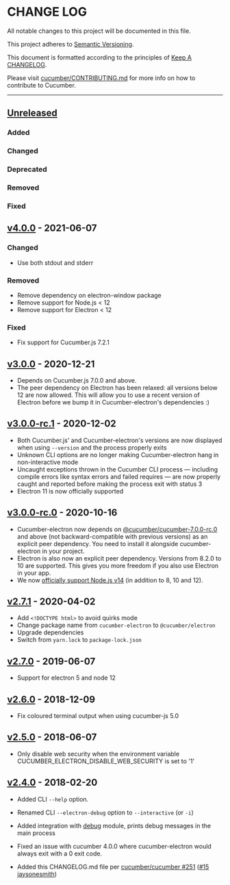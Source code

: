 # CHANGE LOG

All notable changes to this project will be documented in this file.

This project adheres to [Semantic Versioning](http://semver.org).

This document is formatted according to the principles of [Keep A CHANGELOG](http://keepachangelog.com).

Please visit [cucumber/CONTRIBUTING.md](https://github.com/cucumber/cucumber/blob/master/CONTRIBUTING.md) for more info on how to contribute to Cucumber.

----
## [Unreleased]

### Added

### Changed

### Deprecated

### Removed

### Fixed

## [v4.0.0] - 2021-06-07

### Changed

* Use both stdout and stderr

### Removed

* Remove dependency on electron-window package
* Remove support for Node.js < 12
* Remove support for Electron < 12

### Fixed

* Fix support for Cucumber.js 7.2.1

## [v3.0.0] - 2020-12-21

* Depends on Cucumber.js 7.0.0 and above.
* The peer dependency on Electron has been relaxed: all versions below 12 are now allowed. This will allow you to use a recent version of Electron before we bump it in Cucumber-electron's dependencies :)

## [v3.0.0-rc.1] - 2020-12-02

* Both Cucumber.js' and Cucumber-electron's versions are now displayed when using `--version` and the process properly exits
* Unknown CLI options are no longer making Cucumber-electron hang in non-interactive mode
* Uncaught exceptions thrown in the Cucumber CLI process — including compile errors like syntax errors and failed requires — are now properly caught and reported before making the process exit with status 3
* Electron 11 is now officially supported

## [v3.0.0-rc.0] - 2020-10-16

* Cucumber-electron now depends on [@cucumber/cucumber-7.0.0-rc.0](https://www.npmjs.com/package/@cucumber/cucumber) and above (not backward-compatible with previous versions) as an explicit peer dependency. You need to install it alongside cucumber-electron in your project.
* Electron is also now an explicit peer dependency. Versions from 8.2.0 to 10 are supported. This gives you more freedom if you also use Electron in your app.
* We now [officially support Node.js v14](https://github.com/cucumber/cucumber-electron/actions?query=workflow%3Abuild) (in addition to 8, 10 and 12).

## [v2.7.1] - 2020-04-02

* Add `<!DOCTYPE html>` to avoid quirks mode
* Change package name from `cucumber-electron` to `@cucumber/electron`
* Upgrade dependencies
* Switch from `yarn.lock` to `package-lock.json`

## [v2.7.0] - 2019-06-07

* Support for electron 5 and node 12

## [v2.6.0] - 2018-12-09

* Fix coloured terminal output when using cucumber-js 5.0

## [v2.5.0] - 2018-06-07

* Only disable web security when the environment variable CUCUMBER_ELECTRON_DISABLE_WEB_SECURITY is set to '1'

## [v2.4.0] - 2018-02-20

* Added CLI `--help` option.

* Renamed CLI `--electron-debug` option to `--interactive` (or `-i`)

* Added integration with [debug](https://github.com/visionmedia/debug) module, prints debug messages in the main process

* Fixed an issue with cucumber 4.0.0 where cucumber-electron would always exit with a 0 exit code.

* Added this CHANGELOG.md file per [cucumber/cucumber #251](https://github.com/cucumber/cucumber/issues/251) ([#15](https://github.com/cucumber/cucumber-electron/pull/15) [jaysonesmith](https://github.com/jaysonesmith))

<!-- Releases -->
[Unreleased]:  https://github.com/cucumber/cucumber-electron/compare/v4.0.0...main
[v4.0.0]:      https://github.com/cucumber/cucumber-electron/compare/v3.0.0...v4.0.0
[v3.0.0]:      https://github.com/cucumber/cucumber-electron/compare/v3.0.0-rc.1...v3.0.0
[v3.0.0-rc.1]: https://github.com/cucumber/cucumber-electron/compare/v3.0.0-rc.0...v3.0.0-rc.1
[v3.0.0-rc.0]: https://github.com/cucumber/cucumber-electron/compare/v2.7.1...v3.0.0-rc0
[v2.7.1]:      https://github.com/cucumber/cucumber-electron/compare/v2.7.0...v2.7.1
[v2.7.0]:      https://github.com/cucumber/cucumber-electron/compare/v2.6.0...v2.7.0
[v2.6.0]:      https://github.com/cucumber/cucumber-electron/compare/v2.5.0...v2.6.0
[v2.5.0]:      https://github.com/cucumber/cucumber-electron/compare/v2.4.0...v2.5.0
[v2.4.0]:      https://github.com/cucumber/cucumber-electron/releases/tag/v2.4.0

<!-- Contributors -->
[artemave]:       https://github.com/artemave
[aslakhellesoy]:  https://github.com/aslakhellesoy
[jaysonesmith]:   https://github.com/jaysonesmith
[jbpros]:         https://github.com/jbpros
[joshski]:        https://github.com/joshski
[romaingweb]:     https://github.com/romaingweb
